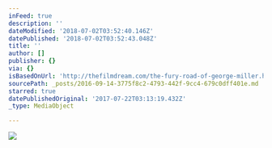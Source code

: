 ```yaml
---
inFeed: true
description: ''
dateModified: '2018-07-02T03:52:40.146Z'
datePublished: '2018-07-02T03:52:43.048Z'
title: ''
author: []
publisher: {}
via: {}
isBasedOnUrl: 'http://thefilmdream.com/the-fury-road-of-george-miller.html'
sourcePath: _posts/2016-09-14-3775f8c2-4793-442f-9cc4-679c0dff401e.md
starred: true
datePublishedOriginal: '2017-07-22T03:13:19.432Z'
_type: MediaObject

---
```

<article style=""><img src="http://thefilmdream.com/image/104969123_scaled_354x516.jpg" /></article>